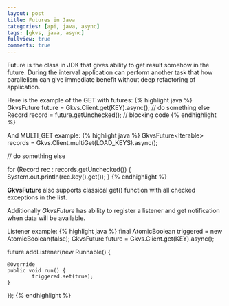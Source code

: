 ```yaml
---
layout: post
title: Futures in Java
categories: [api, java, async]
tags: [gkvs, java, async]
fullview: true
comments: true
---
```


Future is the class in JDK that gives ability to get result somehow in the future. 
During the interval application can perform another task that how parallelism can give immediate benefit without deep refactoring of application.

Here is the example of the GET with futures:
{% highlight java %}
GkvsFuture<Record> future = Gkvs.Client.get(KEY).async();
// do something else
Record record = future.getUnchecked(); // blocking code 
{% endhighlight %}

And MULTI_GET example:
{% highlight java %}
GkvsFuture<Iterable<Record>> records = Gkvs.Client.multiGet(LOAD_KEYS).async();

// do something else

for (Record rec : records.getUnchecked()) {
		System.out.println(rec.key().get());
}
{% endhighlight %}

**GkvsFuture** also supports classical get() function with all checked exceptions in the list.

Additionally *GkvsFuture* has ability to register a listener and get notification when data will be available.

Listener example:
{% highlight java %}
final AtomicBoolean triggered = new AtomicBoolean(false);
GkvsFuture<Record> future = Gkvs.Client.get(KEY).async();

future.addListener(new Runnable() {

	@Override
	public void run() {
			triggered.set(true);
	}
			
});
{% endhighlight %}
